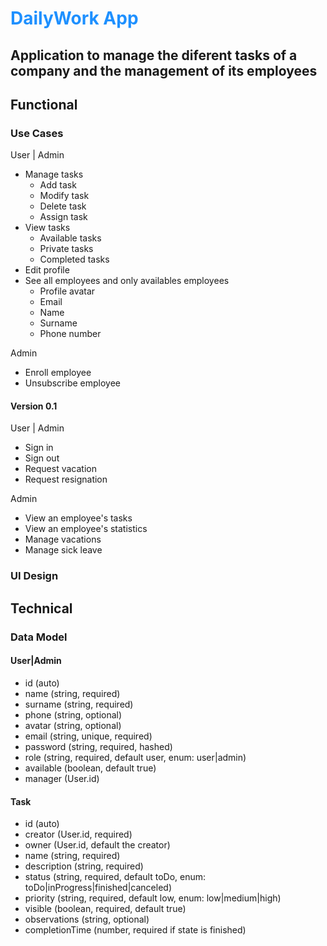 # <span style="color:dodgerBlue;">DailyWork App</span>

## Application to manage the diferent tasks of a company and the management of its employees

## Functional

### Use Cases

User | Admin

- Manage tasks
  - Add task
  - Modify task
  - Delete task
  - Assign task
- View tasks
  - Available tasks
  - Private tasks
  - Completed tasks
- Edit profile
- See all employees and only availables employees
  - Profile avatar
  - Email
  - Name
  - Surname
  - Phone number

Admin

- Enroll employee
- Unsubscribe employee

#### Version 0.1

User | Admin

- Sign in
- Sign out
- Request vacation
- Request resignation

Admin

- View an employee's tasks
- View an employee's statistics
- Manage vacations
- Manage sick leave

### UI Design

## Technical

### Data Model

#### User|Admin

- id (auto)
- name (string, required)
- surname (string, required)
- phone (string, optional)
- avatar (string, optional)
- email (string, unique, required)
- password (string, required, hashed)
- role (string, required, default user, enum: user|admin)
- available (boolean, default true)
- manager (User.id)

#### Task

- id (auto)
- creator (User.id, required)
- owner (User.id, default the creator)
- name (string, required)
- description (string, required)
- status (string, required, default toDo, enum: toDo|inProgress|finished|canceled)
- priority (string, required, default low, enum: low|medium|high)
- visible (boolean, required, default true)
- observations (string, optional)
- completionTime (number, required if state is finished)
